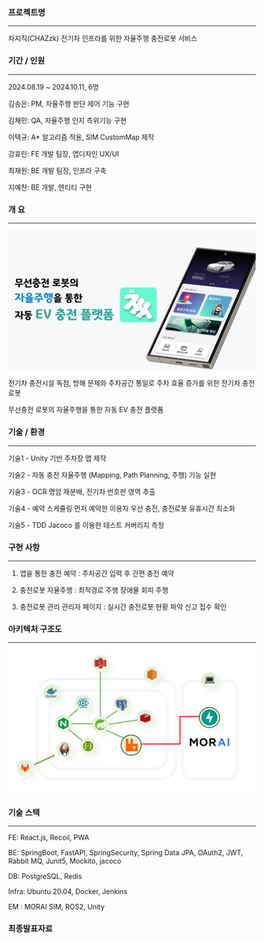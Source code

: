 ### 프로젝트명
---
차지직(CHAZzk)
전기차 인프라를 위한 자율주행 충전로봇 서비스

### 기간 / 인원
---
2024.08.19 ~ 2024.10.11, 6명

김송은: PM, 자율주행 판단 제어 기능 구현

김채민: QA, 자율주행 인지 측위기능 구현

이택규: A* 알고리즘 적용, SIM CustomMap 제작

강효린: FE 개발 팀장, 앱디자인 UX/UI 

최재원: BE 개발 팀장, 인프라 구축

지예찬: BE 개발, 엔티티 구현

### 개       요
---
![차지직_서비스개요.png](./차지직_서비스개요.png)

전기차 충전시설 독점, 방해 문제와 주차공간 통일로 주차 효율 증가를 위한 전기차 충전로봇

무선충전 로봇의 자율주행을 통한 자동 EV 충전 플랫폼

### 기술 / 환경
---

기술1 - Unity 기반 주차장 맵 제작

기술2 - 자동 충전
자율주행 (Mapping, Path Planning, 주행) 기능 실현

기술3 - OCR
명암 재분배, 전기차 번호판 영역 추출

기술4 - 예약 스케쥴링
먼저 예약한 이용자 우선 충전, 충전로봇 유휴시간 최소화

기술5 - TDD
Jacoco 를 이용한 테스트 커버리지 측정


### 구현   사항
---

1. 앱을 통한 충전 예약 : 주차공간 입력 후 간편 충전 예약

2. 충전로봇 자율주행 : 최적경로 주행 장애물 회피 주행

3. 충전로봇 관리 관리자 페이지 : 실시간 충전로봇 현황 파악 신고 접수 확인


### 아키텍처 구조도
---
![아키텍처.PNG](./아키텍처.PNG)

### 기술   스택
---
FE: React.js, Recoil, PWA

BE: SpringBoot, FastAPI, SpringSecurity, Spring Data JPA, OAuth2, JWT, Rabbit MQ, Junit5, Mockito, jacoco 

DB: PostgreSQL, Redis 

Infra: Ubuntu 20.04, Docker, Jenkins

EM : MORAI SIM, ROS2, Unity


### 최종발표자료



